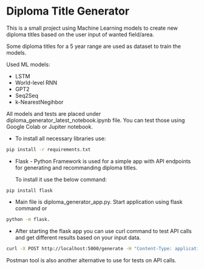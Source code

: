 # Diploma Title Generator

This is a small project using Machine Learning models to create new diploma titles based on the user input of wanted field/area.

Some diploma titles for a 5 year range are used as dataset to train the models.

Used ML models:

- LSTM
- World-level RNN
- GPT2
- Seq2Seq
- k-NearestNegihbor


All models and tests are placed under diploma_generator_latest_notebook.ipynb file. You can test those using Google Colab or Jupiter notebook.


- To install all necessary libraries use:

```bash
pip install -r requirements.txt
```

- Flask - Python Framework is used for a simple app with API endpoints for generating and recommanding diploma titles.

    To install it use the below command:

```
pip install flask
```

- Main file is diploma_generator_app.py. Start application using flask command or

```bash
python -m flask.
```

- After starting the flask app you can use curl command to test API calls and get different results based on your input data.
```bash
curl -X POST http://localhost:5000/generate -H "Content-Type: application/json" -d "{\"seed_text\":\"deep learning\", \"next_words\": 11}"
```

Postman tool is also another alternative to use for tests on API calls.


